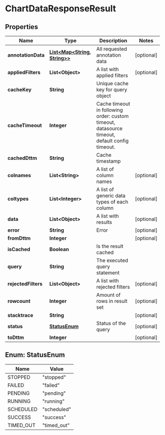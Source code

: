 # ChartDataResponseResult

## Properties
Name | Type | Description | Notes
------------ | ------------- | ------------- | -------------
**annotationData** | [**List&lt;Map&lt;String, String&gt;&gt;**](Map.md) | All requested annotation data |  [optional]
**appliedFilters** | **List&lt;Object&gt;** | A list with applied filters |  [optional]
**cacheKey** | **String** | Unique cache key for query object | 
**cacheTimeout** | **Integer** | Cache timeout in following order: custom timeout, datasource timeout, default config timeout. | 
**cachedDttm** | **String** | Cache timestamp | 
**colnames** | **List&lt;String&gt;** | A list of column names |  [optional]
**coltypes** | **List&lt;Integer&gt;** | A list of generic data types of each column |  [optional]
**data** | **List&lt;Object&gt;** | A list with results |  [optional]
**error** | **String** | Error |  [optional]
**fromDttm** | **Integer** |  |  [optional]
**isCached** | **Boolean** | Is the result cached | 
**query** | **String** | The executed query statement | 
**rejectedFilters** | **List&lt;Object&gt;** | A list with rejected filters |  [optional]
**rowcount** | **Integer** | Amount of rows in result set |  [optional]
**stacktrace** | **String** |  |  [optional]
**status** | [**StatusEnum**](#StatusEnum) | Status of the query |  [optional]
**toDttm** | **Integer** |  |  [optional]

<a name="StatusEnum"></a>
## Enum: StatusEnum
Name | Value
---- | -----
STOPPED | &quot;stopped&quot;
FAILED | &quot;failed&quot;
PENDING | &quot;pending&quot;
RUNNING | &quot;running&quot;
SCHEDULED | &quot;scheduled&quot;
SUCCESS | &quot;success&quot;
TIMED_OUT | &quot;timed_out&quot;
